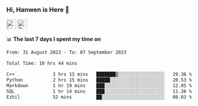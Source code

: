 ### Hi, Hanwen is Here 👋
<p>
	<a href="https://www.linkedin.com/in/liu-hanwen/"><img src="https://img.shields.io/badge/@hanwen-0A66C2?style=flat&logo=LinkedIn&logoColor=white" alt="Linkedin"  height="25px"/></a> 
	<a href="https://scholar.google.com/citations?user=HDF0su0AAAAJ"><img src="https://img.shields.io/badge/scholar-4385FE.svg?&style=plastic&logo=google-scholar&logoColor=white" alt="Google Scholar" height="25px"> </a>
</p>

📊 **The last 7 days I spent my time on** 
<!--START_SECTION:waka-->

```txt
From: 31 August 2023 - To: 07 September 2023

Total Time: 10 hrs 44 mins

C++              3 hrs 13 mins   ███████▒░░░░░░░░░░░░░░░░░   29.36 %
Python           2 hrs 15 mins   █████░░░░░░░░░░░░░░░░░░░░   20.53 %
Markdown         1 hr 19 mins    ███░░░░░░░░░░░░░░░░░░░░░░   12.05 %
SQL              1 hr 14 mins    ███░░░░░░░░░░░░░░░░░░░░░░   11.36 %
Ezhil            52 mins         ██░░░░░░░░░░░░░░░░░░░░░░░   08.03 %
```

<!--END_SECTION:waka-->


<!--
**david990917/david990917** is a ✨ _special_ ✨ repository because its `README.md` (this file) appears on your GitHub profile.

Here are some ideas to get you started:

- 🔭 I’m currently working on ...
- 🌱 I’m currently learning ...
- 👯 I’m looking to collaborate on ...
- 🤔 I’m looking for help with ...
- 💬 Ask me about ...
- 📫 How to reach me: ...
- 😄 Pronouns: ...
- ⚡ Fun fact: ...
-->
